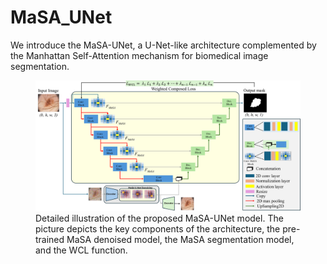 # MaSA_UNet
We introduce the MaSA-UNet, a U-Net-like architecture complemented by the Manhattan Self-Attention mechanism for biomedical image segmentation. 


<p align="center">
  <figure>
    <img width="600" src="images/MaSA_UNet.png" alt="U-PEN Mamba Architecture">
    <figcaption>Detailed illustration of the proposed MaSA-UNet model. The picture depicts the key components of the architecture, the pre-trained MaSA denoised model, the MaSA segmentation model, and the WCL function.</figcaption>
  </figure>
</p>